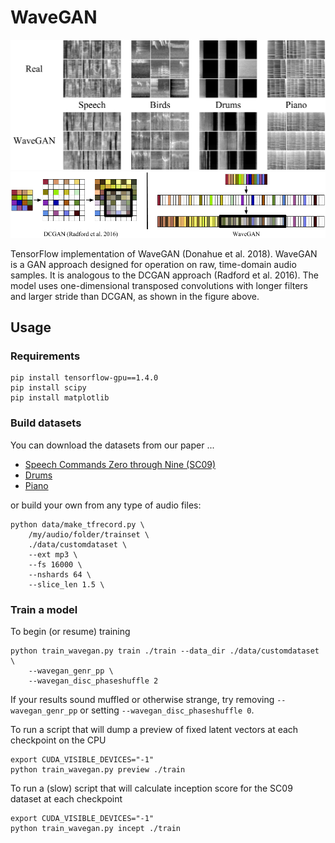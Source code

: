 # WaveGAN

<img src="static/results.png"/>
<img src="static/wavegan.png"/>

TensorFlow implementation of WaveGAN (Donahue et al. 2018). WaveGAN is a GAN approach designed for operation on raw, time-domain audio samples. It is analogous to the DCGAN approach (Radford et al. 2016). The model uses one-dimensional transposed convolutions with longer filters and larger stride than DCGAN, as shown in the figure above.

## Usage

### Requirements

```
pip install tensorflow-gpu==1.4.0
pip install scipy
pip install matplotlib
```

### Build datasets

You can download the datasets from our paper ...

- [Speech Commands Zero through Nine (SC09)](https://drive.google.com/open?id=1qRdAWmjfWwfWIu-Qk7u9KQKGINC52ZwB)
- [Drums](https://drive.google.com/open?id=1nKIWosguCSsEzYomHWfWmmu3RlLTMUIE)
- [Piano](https://drive.google.com/open?id=1REGUUFhFcp-L_5LngJp4oZouGNBy8DPh)

or build your own from any type of audio files:

```
python data/make_tfrecord.py \
	/my/audio/folder/trainset \
	./data/customdataset \
	--ext mp3 \
	--fs 16000 \
	--nshards 64 \
	--slice_len 1.5 \
```

### Train a model

To begin (or resume) training

```
python train_wavegan.py train ./train --data_dir ./data/customdataset \
	--wavegan_genr_pp \
	--wavegan_disc_phaseshuffle 2
```

If your results sound muffled or otherwise strange, try removing `--wavegan_genr_pp` or setting `--wavegan_disc_phaseshuffle 0`. 

To run a script that will dump a preview of fixed latent vectors at each checkpoint on the CPU

```
export CUDA_VISIBLE_DEVICES="-1"
python train_wavegan.py preview ./train
```

To run a (slow) script that will calculate inception score for the SC09 dataset at each checkpoint

```
export CUDA_VISIBLE_DEVICES="-1"
python train_wavegan.py incept ./train
```
